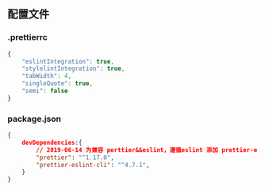 ## 配置文件

### .prettierrc

```js
{
    "eslintIntegration": true,
    "stylelintIntegration": true,
    "tabWidth": 4,
    "singleQuote": true,
    "semi": false
}
```
### package.json

```json
{
    devDependencies:{
        // 2019-06-14 为兼容 perttier&&eslint，遵循eslint 添加 prettier-eslint
        "prettier": "^1.17.0",
        "prettier-eslint-cli": "^4.7.1",
    }
}
```
